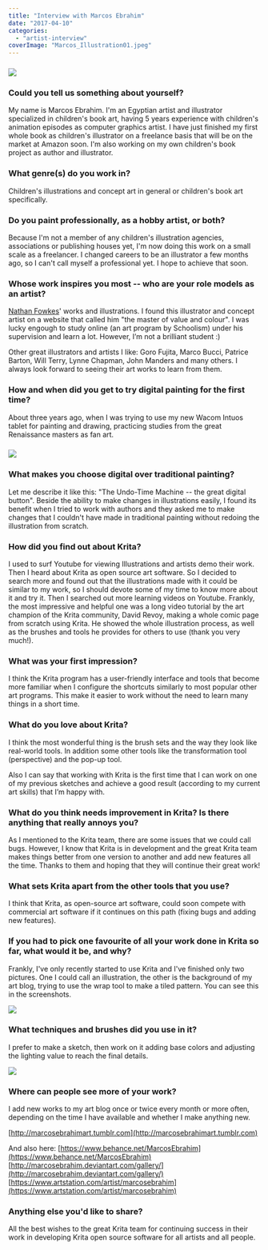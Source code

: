 ```yaml
---
title: "Interview with Marcos Ebrahim"
date: "2017-04-10"
categories: 
  - "artist-interview"
coverImage: "Marcos_Illustration01.jpeg"
---
```


### ![](images/Marcos_Illustration01.jpeg)

### Could you tell us something about yourself?

My name is Marcos Ebrahim. I'm an Egyptian artist and illustrator specialized in children's book art, having 5 years experience with children's animation episodes as computer graphics artist. I have just finished my first whole book as children's illustrator on a freelance basis that will be on the market at Amazon soon. I'm also working on my own children's book project as author and illustrator.

### What genre(s) do you work in?

Children's illustrations and concept art in general or children's book art specifically.

### Do you paint professionally, as a hobby artist, or both?

Because I'm not a member of any children's illustration agencies, associations or publishing houses yet, I'm now doing this work on a small scale as a freelancer. I changed careers to be an illustrator a few months ago, so I can't call myself a professional yet. I hope to achieve that soon.

### Whose work inspires you most -- who are your role models as an artist?

[Nathan Fowkes](http://nathanfowkesart.com)' works and illustrations. I found this illustrator and concept artist on a website that called him "the master of value and colour". I was lucky engough to study online (an art program by Schoolism) under his supervision and learn a lot. However, I’m not a brilliant student :)

Other great illustrators and artists I like: Goro Fujita, Marco Bucci, Patrice Barton, Will Terry, Lynne Chapman, John Manders and many others. I always look forward to seeing their art works to learn from them.

### How and when did you get to try digital painting for the first time?

About three years ago, when I was trying to use my new Wacom Intuos tablet for painting and drawing, practicing studies from the great Renaissance masters as fan art.

### ![](images/Palette_Tile_Sreenshot.jpg)

### What makes you choose digital over traditional painting?

Let me describe it like this: "The Undo-Time Machine -- the great digital button". Beside the ability to make changes in illustrations easily, I found its benefit when I tried to work with authors and they asked me to make changes that I couldn't have made in traditional painting without redoing the illustration from scratch.

### How did you find out about Krita?

I used to surf Youtube for viewing Illustrations and artists demo their work. Then I heard about Krita as open source art software. So I decided to search more and found out that the illustrations made with it could be similar to my work, so I should devote some of my time to know more about it and try it. Then I searched out more learning videos on Youtube. Frankly, the most impressive and helpful one was a long video tutorial by the art champion of the Krita community, David Revoy, making a whole comic page from scratch using Krita. He showed the whole illustration process, as well as the brushes and tools he provides for others to use (thank you very much!).

### What was your first impression?

I think the Krita program has a user-friendly interface and tools that become more familiar when I configure the shortcuts similarly to most popular other art programs. This make it easier to work without the need to learn many things in a short time.

### What do you love about Krita?

I think the most wonderful thing is the brush sets and the way they look like real-world tools. In addition some other tools like the transformation tool (perspective) and the pop-up tool.

Also I can say that working with Krita is the first time that I can work on one of my previous sketches and achieve a good result (according to my current art skills) that I’m happy with.

### What do you think needs improvement in Krita? Is there anything that really annoys you?

As I mentioned to the Krita team, there are some issues that we could call bugs. However, I know that Krita is in development and the great Krita team makes things better from one version to another and add new features all the time. Thanks to them and hoping that they will continue their great work!

### What sets Krita apart from the other tools that you use?

I think that Krita, as open-source art software, could soon compete with commercial art software if it continues on this path (fixing bugs and adding new features).

### If you had to pick one favourite of all your work done in Krita so far, what would it be, and why?

Frankly, I've only recently started to use Krita and I've finished only two pictures. One I could call an illustration, the other is the background of my art blog, trying to use the wrap tool to make a tiled pattern. You can see this in the screenshots.

![](images/BackGround_Palette_Tile_Screen_Shot1.jpg)

### What techniques and brushes did you use in it?

I prefer to make a sketch, then work on it adding base colors and adjusting the lighting value to reach the final details.

![](images/Marcos_Illustration_Krita_Steps.jpeg)

### Where can people see more of your work?

I add new works to my art blog once or twice every month or more often, depending on the time I have available and whether I make anything new.

[http://marcosebrahimart.tumblr.com](http://marcosebrahimart.tumblr.com)

And also here: [https://www.behance.net/MarcosEbrahim](https://www.behance.net/MarcosEbrahim) [http://marcosebrahim.deviantart.com/gallery/](http://marcosebrahim.deviantart.com/gallery/) [https://www.artstation.com/artist/marcosebrahim](https://www.artstation.com/artist/marcosebrahim)

### Anything else you'd like to share?

All the best wishes to the great Krita team for continuing success in their work in developing Krita open source software for all artists and all people.
